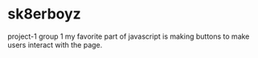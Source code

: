 # sk8erboyz
project-1 group 1
my favorite part of javascript is making buttons to make users interact with the page.
